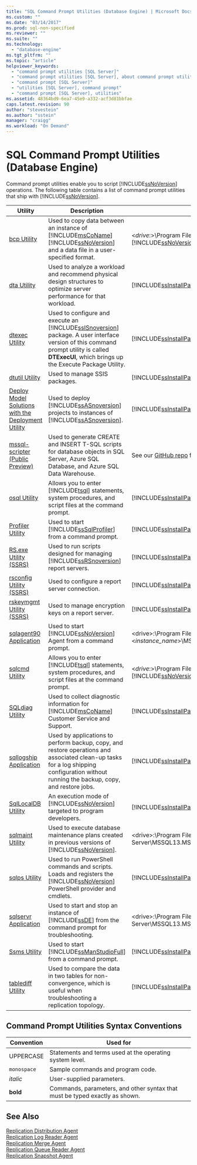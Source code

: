 ```yaml
---
title: "SQL Command Prompt Utilities (Database Engine) | Microsoft Docs"
ms.custom: ""
ms.date: "03/14/2017"
ms.prod: sql-non-specified
ms.reviewer: ""
ms.suite: ""
ms.technology: 
  - "database-engine"
ms.tgt_pltfrm: ""
ms.topic: "article"
helpviewer_keywords: 
  - "command prompt utilities [SQL Server]"
  - "command prompt utilities [SQL Server], about command prompt utilities"
  - "command prompt [SQL Server]"
  - "utilities [SQL Server], command prompt"
  - "command prompt [SQL Server], utilities"
ms.assetid: 48364bd9-6ea7-45e9-a332-acf3d81bbfae
caps.latest.revision: 90
author: "stevestein"
ms.author: "sstein"
manager: "craigg"
ms.workload: "On Demand"
---
```

# SQL Command Prompt Utilities (Database Engine)
  Command prompt utilities enable you to script [!INCLUDE[ssNoVersion](../includes/ssnoversion-md.md)] operations. The following table contains a list of command prompt utilities that ship with [!INCLUDE[ssNoVersion](../includes/ssnoversion-md.md)].  
  
|**Utility**|**Description**|**Installed in**|  
|-----------------|---------------------|----------------------|  
|[bcp Utility](../tools/bcp-utility.md)|Used to copy data between an instance of [!INCLUDE[msCoName](../includes/msconame-md.md)] [!INCLUDE[ssNoVersion](../includes/ssnoversion-md.md)] and a data file in a user-specified format.|\<*drive*:>\Program Files\\[!INCLUDE[msCoName](../includes/msconame-md.md)][!INCLUDE[ssNoVersion](../includes/ssnoversion-md.md)]\Client SDK\ODBC\110\Tools\Binn|  
|[dta Utility](../tools/dta/dta-utility.md)|Used to analyze a workload and recommend physical design structures to optimize server performance for that workload.|[!INCLUDE[ssInstallPathVar](../includes/ssinstallpathvar-md.md)]Tools\Binn|  
|[dtexec Utility](../integration-services/packages/dtexec-utility.md)|Used to configure and execute an [!INCLUDE[ssISnoversion](../includes/ssisnoversion-md.md)] package. A user interface version of this command prompt utility is called **DTExecUI**, which brings up the Execute Package Utility.|[!INCLUDE[ssInstallPathVar](../includes/ssinstallpathvar-md.md)]DTS\Binn|  
|[dtutil Utility](../integration-services/dtutil-utility.md)|Used to manage SSIS packages.|[!INCLUDE[ssInstallPathVar](../includes/ssinstallpathvar-md.md)]DTS\Binn|  
|[Deploy Model Solutions with the Deployment Utility](../analysis-services/multidimensional-models/deploy-model-solutions-with-the-deployment-utility.md)|Used to deploy [!INCLUDE[ssASnoversion](../includes/ssasnoversion-md.md)] projects to instances of [!INCLUDE[ssASnoversion](../includes/ssasnoversion-md.md)].|[!INCLUDE[ssInstallPathVar](../includes/ssinstallpathvar-md.md)]Tools\Binn\VShell\Common7\IDE|  
|[mssql-scripter (Public Preview)](https://blogs.technet.microsoft.com/dataplatforminsider/2017/05/17/try-new-sql-server-command-line-tools-to-generate-t-sql-scripts-and-monitor-dynamic-management-views/)|Used to generate CREATE and INSERT T-SQL scripts for database objects in SQL Server, Azure SQL Database, and Azure SQL Data Warehouse.|See our [GitHub repo](https://github.com/Microsoft/sql-xplat-cli) for download and usage information.| 
|[osql Utility](../tools/osql-utility.md)|Allows you to enter [!INCLUDE[tsql](../includes/tsql-md.md)] statements, system procedures, and script files at the command prompt.|[!INCLUDE[ssInstallPathVar](../includes/ssinstallpathvar-md.md)]Tools\Binn|  
|[Profiler Utility](../tools/profiler-utility.md)|Used to start [!INCLUDE[ssSqlProfiler](../includes/sssqlprofiler-md.md)] from a command prompt.|[!INCLUDE[ssInstallPathVar](../includes/ssinstallpathvar-md.md)]Tools\Binn|  
|[RS.exe Utility &#40;SSRS&#41;](../reporting-services/tools/rs-exe-utility-ssrs.md)|Used to run scripts designed for managing [!INCLUDE[ssRSnoversion](../includes/ssrsnoversion-md.md)] report servers.|[!INCLUDE[ssInstallPathVar](../includes/ssinstallpathvar-md.md)]Tools\Binn|  
|[rsconfig Utility &#40;SSRS&#41;](../reporting-services/tools/rsconfig-utility-ssrs.md)|Used to configure a report server connection.|[!INCLUDE[ssInstallPathVar](../includes/ssinstallpathvar-md.md)]Tools\Binn|  
|[rskeymgmt Utility &#40;SSRS&#41;](../reporting-services/tools/rskeymgmt-utility-ssrs.md)|Used to manage encryption keys on a report server.|[!INCLUDE[ssInstallPathVar](../includes/ssinstallpathvar-md.md)]Tools\Binn|  
|[sqlagent90 Application](../tools/sqlagent90-application.md)|Used to start [!INCLUDE[ssNoVersion](../includes/ssnoversion-md.md)] Agent from a command prompt.|\<drive>:\Program Files\Microsoft SQL Server\\<*instance_name*>\MSSQL\Binn|  
|[sqlcmd Utility](../tools/sqlcmd-utility.md)|Allows you to enter [!INCLUDE[tsql](../includes/tsql-md.md)] statements, system procedures, and script files at the command prompt.|\<*drive*:>\Program Files\\[!INCLUDE[msCoName](../includes/msconame-md.md)][!INCLUDE[ssNoVersion](../includes/ssnoversion-md.md)]\Client SDK\ODBC\110\Tools\Binn|  
|[SQLdiag Utility](../tools/sqldiag-utility.md)|Used to collect diagnostic information for [!INCLUDE[msCoName](../includes/msconame-md.md)] Customer Service and Support.|[!INCLUDE[ssInstallPathVar](../includes/ssinstallpathvar-md.md)]Tools\Binn|  
|[sqllogship Application](../tools/sqllogship-application.md)|Used by applications to perform backup, copy, and restore operations and associated clean-up tasks for a log shipping configuration without running the backup, copy, and restore jobs.|[!INCLUDE[ssInstallPathVar](../includes/ssinstallpathvar-md.md)]Tools\Binn|  
|[SqlLocalDB Utility](../tools/sqllocaldb-utility.md)|An execution mode of [!INCLUDE[ssNoVersion](../includes/ssnoversion-md.md)] targeted to program developers.|[!INCLUDE[ssInstallPathVar](../includes/ssinstallpathvar-md.md)]Tools\Binn\|  
|[sqlmaint Utility](../tools/sqlmaint-utility.md)|Used to execute database maintenance plans created in previous versions of [!INCLUDE[ssNoVersion](../includes/ssnoversion-md.md)].|\<drive>:\Program Files\Microsoft SQL Server\MSSQL13.MSSQLSERVER\MSSQL\Binn|  
|[sqlps Utility](../tools/sqlps-utility.md)|Used to run PowerShell commands and scripts. Loads and registers the [!INCLUDE[ssNoVersion](../includes/ssnoversion-md.md)] PowerShell provider and cmdlets.|[!INCLUDE[ssInstallPathVar](../includes/ssinstallpathvar-md.md)]Tools\Binn|  
|[sqlservr Application](../tools/sqlservr-application.md)|Used to start and stop an instance of [!INCLUDE[ssDE](../includes/ssde-md.md)] from the command prompt for troubleshooting.|\<drive>:\Program Files\Microsoft SQL Server\MSSQL13.MSSQLSERVER\MSSQL\Binn|  
|[Ssms Utility](../tools/sql-server-management-studio/ssms-utility.md)|Used to start [!INCLUDE[ssManStudioFull](../includes/ssmanstudiofull-md.md)] from a command prompt.|[!INCLUDE[ssInstallPathVar](../includes/ssinstallpathvar-md.md)]Tools\Binn\VSShell\Common7\IDE|  
|[tablediff Utility](../tools/tablediff-utility.md)|Used to compare the data in two tables for non-convergence, which is useful when troubleshooting a replication topology.|[!INCLUDE[ssInstallPathVar](../includes/ssinstallpathvar-md.md)]COM|  

## Command Prompt Utilities Syntax Conventions  
  
|**Convention**|**Used for**|  
|--------------------|------------------|  
|UPPERCASE|Statements and terms used at the operating system level.|  
|`monospace`|Sample commands and program code.|  
|*italic*|User-supplied parameters.|  
|**bold**|Commands, parameters, and other syntax that must be typed exactly as shown.|  
  
## See Also  
 [Replication Distribution Agent](../relational-databases/replication/agents/replication-distribution-agent.md)   
 [Replication Log Reader Agent](../relational-databases/replication/agents/replication-log-reader-agent.md)   
 [Replication Merge Agent](../relational-databases/replication/agents/replication-merge-agent.md)   
 [Replication Queue Reader Agent](../relational-databases/replication/agents/replication-queue-reader-agent.md)   
 [Replication Snapshot Agent](../relational-databases/replication/agents/replication-snapshot-agent.md)  
  
  
